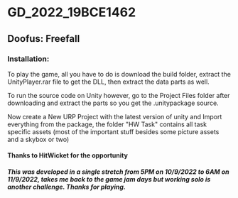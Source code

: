 # GD_2022_19BCE1462
## Doofus: Freefall

### Installation:

To play the game, all you have to do is download the build folder, extract the UnityPlayer.rar file to get the DLL, then extract the data parts as well.

To run the source code on Unity however, go to the Project Files folder after downloading and extract the parts so you get the .unitypackage source.

Now create a New URP Project with the latest version of unity and Import everything from the package, the folder "HW Task" contains all task specific assets (most of the important stuff besides some picture assets and a skybox or two)

#### Thanks to HitWicket for the opportunity

##### This was developed in a single stretch from 5PM on 10/9/2022 to 6AM on 11/9/2022, takes me back to the game jam days but working solo is another challenge. Thanks for playing.
